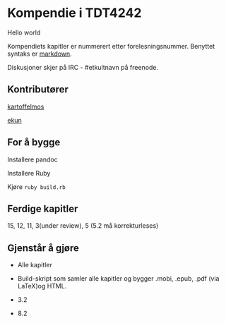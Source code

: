 # Kompendie i TDT4242

Hello world


Kompendiets kapitler er nummerert etter forelesningsnummer. Benyttet syntaks er [markdown](http://daringfireball.net/projects/markdown/).

Diskusjoner skjer på IRC - #etkultnavn på freenode.

## Kontributører
[kartoffelmos](http://kartoffelmos.net)

[ekun](http://glittum.org)

## For å bygge
Installere pandoc

Installere Ruby

Kjøre `ruby build.rb`

## Ferdige kapitler
15, 12, 11, 3(under review), 5 (5.2 må korrekturleses)


## Gjenstår å gjøre
* Alle kapitler
* Build-skript som samler alle kapitler og bygger .mobi, .epub, .pdf (via LaTeX)og HTML.

* 3.2
* 8.2
